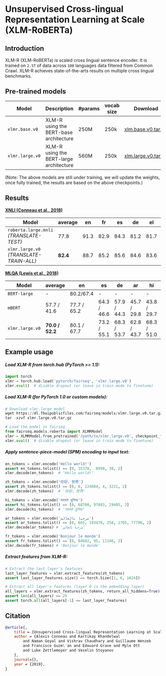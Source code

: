 # Unsupervised Cross-lingual Representation Learning at Scale (XLM-RoBERTa)

## Introduction

XLM-R (XLM-RoBERTa) is scaled cross lingual sentence encoder. It is trained on `2.5T` of data across `100` languages data filtered from Common Crawl. XLM-R achieves state-of-the-arts results on multiple cross lingual benchmarks.

## Pre-trained models

Model | Description | #params | vocab size | Download
---|---|---|---|---
`xlmr.base.v0` | XLM-R using the BERT-base architecture | 250M | 250k | [xlm.base.v0.tar.gz](https://dl.fbaipublicfiles.com/fairseq/models/xlmr.base.v0.tar.gz)
`xlmr.large.v0` | XLM-R using the BERT-large architecture | 560M | 250k | [xlm.large.v0.tar.gz](https://dl.fbaipublicfiles.com/fairseq/models/xlmr.large.v0.tar.gz)

(Note: The above models are still under training, we will update the weights, once fully trained, the results are based on the above checkpoints.)

## Results

**[XNLI (Conneau et al., 2018)](https://arxiv.org/abs/1809.05053)**

Model | average | en | fr | es | de | el | bg | ru | tr | ar | vi | th | zh | hi | sw | ur
---|---|---|---|---|---|---|---|---|---|---|---|---|---|---|---|---
`roberta.large.mnli` _(TRANSLATE-TEST)_ | 77.8 | 91.3 | 82.9 | 84.3 | 81.2 | 81.7 | 83.1 | 78.3 | 76.8 | 76.6 | 74.2 | 74.1 | 77.5 | 70.9 | 66.7 | 66.8
`xlmr.large.v0` _(TRANSLATE-TRAIN-ALL)_ | **82.4** | 88.7 | 85.2 | 85.6 | 84.6 | 83.6 | 85.5 | 82.4 | 81.6 | 80.9 | 83.4 | 80.9 | 83.3 | 79.8 | 75.9 | 74.3

**[MLQA (Lewis et al., 2018)](https://arxiv.org/abs/1910.07475)**

Model | average | en | es | de | ar | hi | vi | zh
---|---|---|---|---|---|---|---|---
`BERT-large` | - | 80.2/67.4 | - | - | - | - | - | -
`mBERT` | 57.7 / 41.6 | 77.7 / 65.2 | 64.3 / 46.6 | 57.9 / 44.3 | 45.7 / 29.8| 43.8 / 29.7 | 57.1 / 38.6 | 57.5 / 37.3
`xlmr.large.v0` | **70.0 / 52.2** | 80.1 / 67.7 | 73.2 / 55.1 | 68.3 / 53.7 | 62.8 / 43.7 | 68.3 / 51.0 | 70.5 / 50.1 | 67.1 / 44.4


## Example usage

##### Load XLM-R from torch.hub (PyTorch >= 1.1):
```python
import torch
xlmr = torch.hub.load('pytorch/fairseq', 'xlmr.large.v0')
xlmr.eval()  # disable dropout (or leave in train mode to finetune)
```

##### Load XLM-R (for PyTorch 1.0 or custom models):
```python
# Download xlmr.large model
wget https://dl.fbaipublicfiles.com/fairseq/models/xlmr.large.v0.tar.gz
tar -xzvf xlmr.large.v0.tar.gz

# Load the model in fairseq
from fairseq.models.roberta import XLMRModel
xlmr = XLMRModel.from_pretrained('/path/to/xlmr.large.v0', checkpoint_file='model.pt')
xlmr.eval()  # disable dropout (or leave in train mode to finetune)
```

##### Apply sentence-piece-model (SPM) encoding to input text:
```python
en_tokens = xlmr.encode('Hello world!')
assert en_tokens.tolist() == [0, 35378,  8999, 38, 2]
xlmr.decode(en_tokens)  # 'Hello world!'

zh_tokens = xlmr.encode('你好，世界')
assert zh_tokens.tolist() == [0, 6, 124084, 4, 3221, 2]
xlmr.decode(zh_tokens)  # '你好，世界'

hi_tokens = xlmr.encode('नमस्ते दुनिया')
assert hi_tokens.tolist() == [0, 68700, 97883, 29405, 2]
xlmr.decode(hi_tokens)  # 'नमस्ते दुनिया'

ar_tokens = xlmr.encode('مرحبا بالعالم')
assert ar_tokens.tolist() == [0, 665, 193478, 258, 1705, 77796, 2]
xlmr.decode(ar_tokens) # 'مرحبا بالعالم'

fr_tokens = xlmr.encode('Bonjour le monde')
assert fr_tokens.tolist() == [0, 84602, 95, 11146, 2]
xlmr.decode(fr_tokens) # 'Bonjour le monde'
```

##### Extract features from XLM-R:
```python
# Extract the last layer's features
last_layer_features = xlmr.extract_features(zh_tokens)
assert last_layer_features.size() == torch.Size([1, 6, 1024])

# Extract all layer's features (layer 0 is the embedding layer)
all_layers = xlmr.extract_features(zh_tokens, return_all_hiddens=True)
assert len(all_layers) == 25
assert torch.all(all_layers[-1] == last_layer_features)
```

## Citation

```bibtex
@article{,
    title = {Unsupervised Cross-lingual Representation Learning at Scale},
    author = {Alexis Conneau and Kartikay Khandelwal
        and Naman Goyal and Vishrav Chaudhary and Guillaume Wenzek
        and Francisco Guzm\'an and Edouard Grave and Myle Ott
        and Luke Zettlemoyer and Veselin Stoyanov
    },
    journal={},
    year = {2019},
}
```
